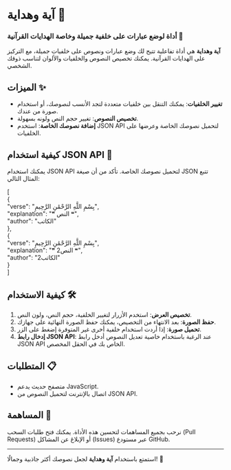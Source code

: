 # آية وهداية 🌟
### أداة لوضع عبارات على خلفية جميلة وخاصة الهدايات القرآنية 📜


**آية وهداية** هي أداة تفاعلية تتيح لك وضع عبارات ونصوص على خلفيات جميلة، مع التركيز على الهدايات القرآنية. يمكنك تخصيص النصوص والخلفيات والألوان لتناسب ذوقك الشخصي.


## الميزات ✨
- **تغيير الخلفيات**: يمكنك التنقل بين خلفيات متعددة لتجد الأنسب لنصوصك، أو استخدام صورة من عندك.
- **تخصيص النصوص**: تغيير حجم النص ولونه بسهولة.
- **إضافة نصوصك الخاصة**: استخدم JSON API لتحميل نصوصك الخاصة وعرضها على الخلفيات.

## كيفية استخدام JSON API 📡
يمكنك استخدام JSON API لتحميل نصوصك الخاصة. تأكد من أن صيغة JSON تتبع المثال التالي:


[  
  {  
    "verse": "بِسْمِ اللَّهِ الرَّحْمَٰنِ الرَّحِيمِ",  
    "explanation": "❞ النص ❝",  
    "author": "الكاتب"  
  },  
  {  
    "verse": "بِسْمِ اللَّهِ الرَّحْمَٰنِ الرَّحِيمِ",  
    "explanation": "❞ 2النص ❝",  
    "author": "الكاتب2"  
  }  
]  


## كيفية الاستخدام 🛠️
1. **تخصيص العرض**: استخدم الأزرار لتغيير الخلفية، حجم النص، ولون النص.
2. **حفظ الصورة**: بعد الانتهاء من التخصيص، يمكنك حفظ الصورة النهائية على جهازك.
3. **تحميل صورة**: إذا أردت استخدام خلفية أخرى غير المتوفرة إضغط على الزر.
4. **إدخال رابط JSON API**: عند الرغبة باستخدام خاصية تعديل النصوص أدخل رابط JSON API الخاص بك في الحقل المخصص.

## المتطلبات 📋
- متصفح حديث يدعم JavaScript.
- اتصال بالإنترنت لتحميل النصوص من JSON API.

## المساهمة 🤝
نرحب بجميع المساهمات لتحسين هذه الأداة. يمكنك فتح طلبات السحب (Pull Requests) أو الإبلاغ عن المشاكل (Issues) عبر مستودع GitHub.

---

استمتع باستخدام **آية وهداية** لجعل نصوصك أكثر جاذبية وجمالًا! 🌈
